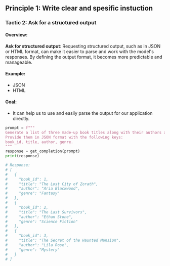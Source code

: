 ## Principle 1: Write clear and spesific instuction

### Tactic 2: Ask for a structured output

#### Overview:
**Ask for structured output**: Requesting structured output, such as in JSON or HTML format, can make it easier to parse and work with the model's responses. By defining the output format, it becomes more predictable and manageable.

#### Example:
- JSON
- HTML

#### Goal:
* It can help us to use and easily parse the output for our application directly.

```python
prompt = f"""
Generate a list of three made-up book titles along with their authors and genres. 
Provide them in JSON format with the following keys: 
book_id, title, author, genre.
"""
response = get_completion(prompt)
print(response)

# Response:
# [
#   {
#     "book_id": 1,
#     "title": "The Lost City of Zorath",
#     "author": "Aria Blackwood",
#     "genre": "Fantasy"
#   },
#   {
#     "book_id": 2,
#     "title": "The Last Survivors",
#     "author": "Ethan Stone",
#     "genre": "Science Fiction"
#   },
#   {
#     "book_id": 3,
#     "title": "The Secret of the Haunted Mansion",
#     "author": "Lila Rose",
#     "genre": "Mystery"
#   }
# ]
```